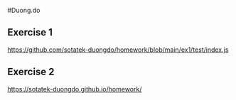 #Duong.do

## Exercise 1
https://github.com/sotatek-duongdo/homework/blob/main/ex1/test/index.js

## Exercise 2
https://sotatek-duongdo.github.io/homework/
